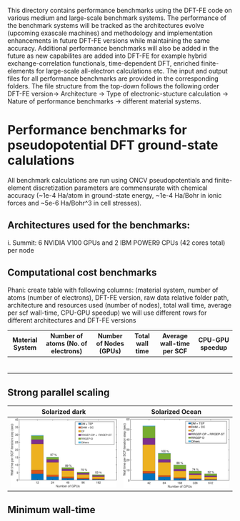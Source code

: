 This directory contains performance benchmarks using the DFT-FE code on various medium and large-scale benchmark systems. The performance of the benchmark systems will be tracked as the architectures evolve (upcoming exascale machines) and methodology and implementation enhancements in future DFT-FE versions while maintaining the same accuracy. Additional performance benchmarks will also be added in the future as new capabilites are added into DFT-FE for example hybrid exchange-correlation functionals, time-dependent DFT, enriched finite-elements for large-scale all-electron calculations etc. The input and output files for all performance benchmarks are provided in the corresponding folders. The file structure from the top-down follows the following order  DFT-FE version-> Architecture -> Type of electronic-stucture calculation -> Nature of performance benchmarks -> different material systems. 

Performance benchmarks for pseudopotential DFT ground-state calulations
==================================================================================
All benchmark calculations are run using ONCV pseudopotentials and finite-element discretization parameters are commensurate with chemical accuracy (~1e-4 Ha/atom in ground-state energy, ~1e-4 Ha/Bohr in ionic forces and ~5e-6 Ha/Bohr^3 in cell stresses).

Architectures used for the benchmarks:
-------------
i. Summit: 6 NVIDIA V100 GPUs and 2 IBM POWER9 CPUs (42 cores total) per node
  

Computational cost benchmarks
--------------

Phani: create table with following columns: (material system,  number of atoms (number of electrons), DFT-FE version, raw data relative folder path, architecture and resources used (number of nodes), total wall time, average per scf wall-time, CPU-GPU speedup)
we will use different rows for different architectures and DFT-FE versions 


| Material System  | Number of atoms (No. of electrons) | Number of Nodes (GPUs) | Total wall time | Average wall-time per SCF | CPU-GPU speedup |  
| ---------------- | ---------------------------------- | ---------------------- | --------------- | ------------------------- | --------------- |
|                  |                                    |			 |                 |     		       |                 |
|                  |                                    |			 |                 |			       |                 |
|                  |					|			 |                 |                           |                 |
|                  |					|			 |                 |                           |                 |
|                  |					|			 |                 |                           |                 |
|                  | 					|			 |                 |                           |                 |
|                  |					|			 |                 |                           |                 |


Strong parallel scaling
-----------
Solarized dark             |  Solarized Ocean
:-------------------------:|:-------------------------:
![](./DFTFEv1.0/Summit/GroundStateCalculations/StrongParallelScaling/mo6xscalingnew.png)  |  ![](./DFTFEv1.0/Summit/GroundStateCalculations/StrongParallelScaling/mo8xscalingnew.png)

Minimum wall-time
--------------
